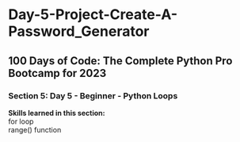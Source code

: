 # Day-5-Project-Create-A-Password_Generator
<h2>100 Days of Code: The Complete Python Pro Bootcamp for 2023</h2>
<h3>Section 5: Day 5 - Beginner - Python Loops</h3>
<b>Skills learned in this section:</b><br>
for loop<br>
range() function
